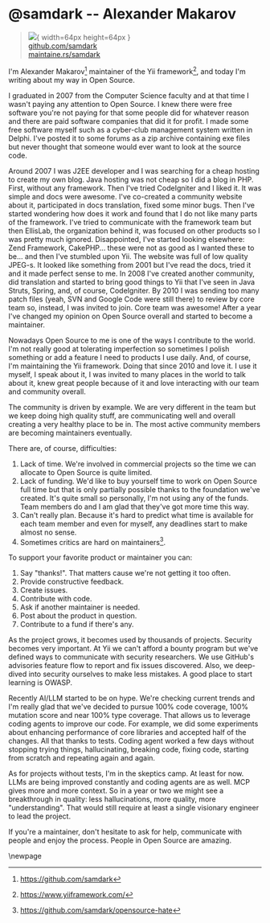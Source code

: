 # @samdark -- Alexander Makarov

> ![](https://github.com/samdark.png){ width=64px height=64px }  
> [github.com/samdark](https://github.com/samdark)  
> [maintaine.rs/samdark](https://maintaine.rs/samdark)

I'm Alexander Makarov[^347] maintainer of the Yii framework[^348], and today I'm writing about my way in Open Source.

I graduated in 2007 from the Computer Science faculty and at that time I wasn't paying any attention to Open Source. I knew there were free software you're not paying for that some people did for whatever reason and there are paid software companies that did it for profit. I made some free software myself such as a cyber-club management system written in Delphi. I've posted it to some forums as a zip archive containing exe files but never thought that someone would ever want to look at the source code.

Around 2007 I was J2EE developer and I was searching for a cheap hosting to create my own blog. Java hosting was not cheap so I did a blog in PHP. First, without any framework. Then I've tried CodeIgniter and I liked it. It was simple and docs were awesome. I've co-created a community website about it, participated in docs translation, fixed some minor bugs. Then I've started wondering how does it work and found that I do not like many parts of the framework. I've tried to communicate with the framework team but then EllisLab, the organization behind it, was focused on other products so I was pretty much ignored. Disappointed, I've started looking elsewhere: Zend Framework, CakePHP... these were not as good as I wanted these to be... and then I've stumbled upon Yii. The website was full of low quality JPEG-s. It looked like something from 2001 but I've read the docs, tried it and it made perfect sense to me. In 2008 I've created another community, did translation and started to bring good things to Yii that I've seen in Java Struts, Spring, and, of course, CodeIgniter. By 2010 I was sending too many patch files (yeah, SVN and Google Code were still there) to review by core team so, instead, I was invited to join. Core team was awesome! After a year I've changed my opinion on Open Source overall and started to become a maintainer.

Nowadays Open Source to me is one of the ways I contribute to the world. I'm not really good at tolerating imperfection so sometimes I polish something or add a feature I need to products I use daily. And, of course, I'm maintaining the Yii framework. Doing that since 2010 and love it. I use it myself, I speak about it, I was invited to many places in the world to talk about it, knew great people because of it and love interacting with our team and community overall.

The community is driven by example. We are very different in the team but we keep doing high quality stuff, are communicating well and overall creating a very healthy place to be in. The most active community members are becoming maintainers eventually.

There are, of course, difficulties:

1. Lack of time. We're involved in commercial projects so the time we can allocate to Open Source is quite limited.
2. Lack of funding. We'd like to buy yourself time to work on Open Source full time but that is only partially possible thanks to the foundation we've created. It's quite small so personally, I'm not using any of the funds. Team members do and I am glad that they've got more time this way.
3. Can't really plan. Because it's hard to predict what time is available for each team member and even for myself, any deadlines start to make almost no sense.
4. Sometimes critics are hard on maintainers[^349].

To support your favorite product or maintainer you can:

1. Say "thanks!". That matters cause we're not getting it too often.
2. Provide constructive feedback.
3. Create issues.
4. Contribute with code.
5. Ask if another maintainer is needed.
6. Post about the product in question.
7. Contribute to a fund if there's any.

As the project grows, it becomes used by thousands of projects. Security becomes very important. At Yii we can't afford a bounty program but we've defined ways to communicate with security researchers. We use GitHub's advisories feature flow to report and fix issues discovered. Also, we deep-dived into security ourselves to make less mistakes. A good place to start learning is OWASP.

Recently AI/LLM started to be on hype. We're checking current trends and I'm really glad that we've decided to pursue 100% code coverage, 100% mutation score and near 100% type coverage. That allows us to leverage coding agents to improve our code. For example, we did some experiments about enhancing performance of core libraries and accepted half of the changes. All that thanks to tests. Coding agent worked a few days without stopping trying things, hallucinating, breaking code, fixing code, starting from scratch and repeating again and again.

As for projects without tests, I'm in the skeptics camp. At least for now. LLMs are being improved constantly and coding agents are as well. MCP gives more and more context. So in a year or two we might see a breakthrough in quality: less hallucinations, more quality, more "understanding". That would still require at least a single visionary engineer to lead the project.

If you're a maintainer, don't hesitate to ask for help, communicate with people and enjoy the process. People in Open Source are amazing.

\newpage


[^347]: https://github.com/samdark
[^348]: https://www.yiiframework.com/
[^349]: https://github.com/samdark/opensource-hate
